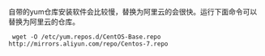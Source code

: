 自带的yum仓库安装软件会比较慢，替换为阿里云的会很快。运行下面命令可以替换为阿里云的仓库。



```
 wget -O /etc/yum.repos.d/CentOS-Base.repo http://mirrors.aliyun.com/repo/Centos-7.repo
```
